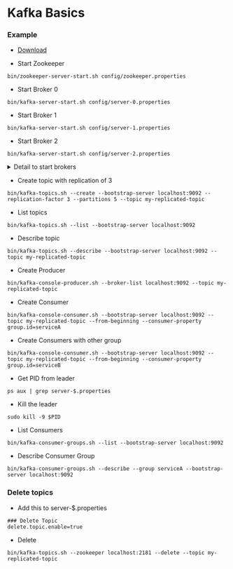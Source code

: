 # Kafka Basics

### Example

* [Download](https://www.apache.org/dyn/closer.cgi?path=/kafka/2.3.0/kafka_2.12-2.3.0.tgz)

* Start Zookeeper

```
bin/zookeeper-server-start.sh config/zookeeper.properties
```

* Start Broker 0

```
bin/kafka-server-start.sh config/server-0.properties
```

* Start Broker 1

```
bin/kafka-server-start.sh config/server-1.properties
```

* Start Broker 2

```
bin/kafka-server-start.sh config/server-2.properties
```

<details>
  <summary>Detail to start brokers</summary>
  
  Change `broker.id=${id}`, `listeners=PLAINTEXT://:${port}`, `log.dirs=/tmp/kafka-logs-${id}` at `server.properties` to a different number for each broker. 
</details>

* Create topic with replication of 3

```
bin/kafka-topics.sh --create --bootstrap-server localhost:9092 --replication-factor 3 --partitions 5 --topic my-replicated-topic
```

* List topics

```
bin/kafka-topics.sh --list --bootstrap-server localhost:9092
```

* Describe topic

```
bin/kafka-topics.sh --describe --bootstrap-server localhost:9092 --topic my-replicated-topic
```

* Create Producer

```
bin/kafka-console-producer.sh --broker-list localhost:9092 --topic my-replicated-topic
```

* Create Consumer

```
bin/kafka-console-consumer.sh --bootstrap-server localhost:9092 --topic my-replicated-topic --from-beginning --consumer-property group.id=serviceA
```

* Create Consumers with other group

```
bin/kafka-console-consumer.sh --bootstrap-server localhost:9092 --topic my-replicated-topic --from-beginning --consumer-property group.id=serviceB
```

* Get PID from leader

```
ps aux | grep server-$.properties
```

* Kill the leader

```
sudo kill -9 $PID
```

* List Consumers

```
bin/kafka-consumer-groups.sh --list --bootstrap-server localhost:9092
```

* Describe Consumer Group

```
bin/kafka-consumer-groups.sh --describe --group serviceA --bootstrap-server localhost:9092
```

### Delete topics

* Add this to server-$.properties

```
### Delete Topic
delete.topic.enable=true
```
* Delete

```
bin/kafka-topics.sh --zookeeper localhost:2181 --delete --topic my-replicated-topic
```
